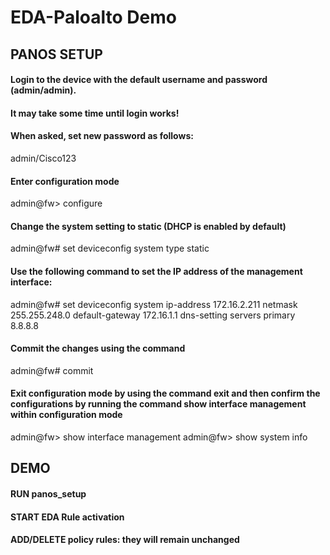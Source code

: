 # EDA-Paloalto Demo

## PANOS SETUP

#### Login to the device with the default username and password (admin/admin). 

#### It may take some time until login works!

#### When asked, set new password as follows:

  admin/Cisco123

#### Enter configuration mode

  admin@fw> configure

#### Change the system setting to static (DHCP is enabled by default) 

  admin@fw# set deviceconfig system type static

#### Use the following command to set the IP address of the management interface:

  admin@fw# set deviceconfig system ip-address 172.16.2.211 netmask 255.255.248.0 default-gateway 172.16.1.1 dns-setting servers primary 8.8.8.8

#### Commit the changes using the command

  admin@fw# commit

#### Exit configuration mode by using the command exit and then confirm the configurations by running the command show interface management within configuration mode

  admin@fw> show interface management
  admin@fw> show system info

## DEMO

#### RUN panos_setup

#### START EDA Rule activation

#### ADD/DELETE policy rules: they will remain unchanged
